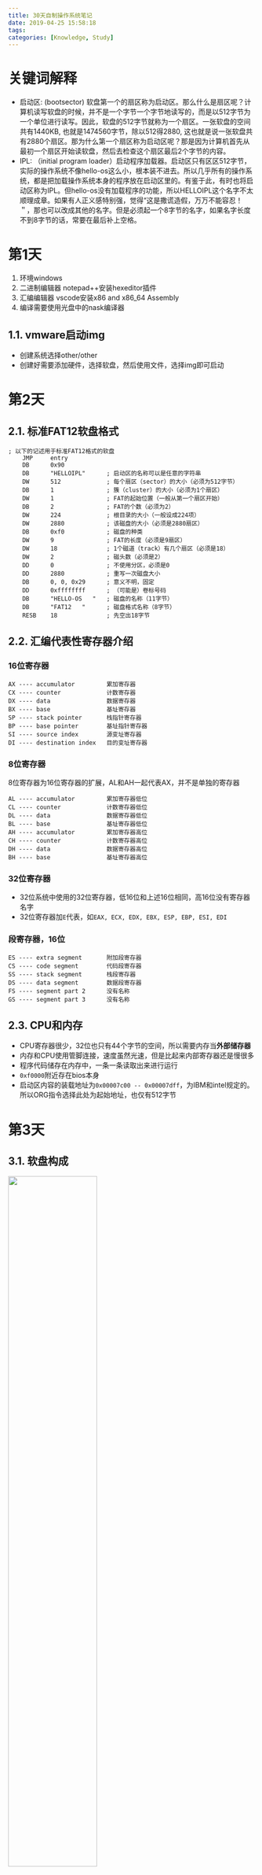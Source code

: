 ```yaml
---
title: 30天自制操作系统笔记
date: 2019-04-25 15:58:18
tags:
categories: [Knowledge, Study]
---
```


# 关键词解释

- 启动区: (bootsector) 软盘第一个的扇区称为启动区。那么什么是扇区呢？计算机读写软盘的时候，并不是一个字节一个字节地读写的，而是以512字节为一个单位进行读写。因此，软盘的512字节就称为一个扇区。一张软盘的空间共有1440KB, 也就是1474560字节，除以512得2880, 这也就是说一张软盘共有2880个扇区。那为什么第一个扇区称为启动区呢？那是因为计算机首先从最初一个扇区开始读软盘，然后去检查这个扇区最后2个字节的内容。
- IPL: （initial program loader）启动程序加载器。启动区只有区区512字节，实际的操作系统不像hello-os这么小，根本装不进去。所以几乎所有的操作系统，都是把加载操作系统本身的程序放在启动区里的。有鉴于此，有时也将启动区称为IPL。但hello-os没有加载程序的功能，所以HELLOIPL这个名字不太顺理成章。如果有人正义感特别强，觉得“这是撒谎造假，万万不能容忍！＂，那也可以改成其他的名字。但是必须起一个8字节的名字，如果名字长度不到8字节的话，常要在最后补上空格。

# 第1天

1. 环境windows
2. 二进制编辑器 notepad++安装hexeditor插件
3. 汇编编辑器 vscode安装x86 and x86_64 Assembly
4. 编译需要使用光盘中的nask编译器

## 1.1. vmware启动img

- 创建系统选择other/other
- 创建好需要添加硬件，选择软盘，然后使用文件，选择img即可启动

# 第2天

## 2.1. 标准FAT12软盘格式

```assembly
; 以下的记述用于标准FAT12格式的软盘
    JMP     entry
    DB      0x90
    DB      "HELLOIPL"      ; 启动区的名称可以是任意的字符串
    DW      512             ; 每个扇区（sector）的大小（必须为512字节）
    DB      1               ; 簇（cluster）的大小（必须为1个扇区）
    DW      1               ; FAT的起始位置（一般从第一个扇区开始）
    DB      2               ; FAT的个数（必须为2）
    DW      224             ; 根目录的大小（一般设成224项）
    DW      2880            ; 该磁盘的大小（必须是2880扇区）
    DB      0xf0            ; 磁盘的种类
    DW      9               ; FAT的长度（必须是9扇区）
    DW      18              ; 1个磁道（track）有几个扇区（必须是18）
    DW      2               ; 磁头数（必须是2）
    DD      0               ; 不使用分区，必须是0
    DD      2880            ; 重写一次磁盘大小
    DB      0, 0, 0x29      ; 意义不明，固定
    DD      0xffffffff      ; （可能是）卷标号码
    DB      "HELLO-OS   "   ; 磁盘的名称（11字节）
    DB      "FAT12   "      ; 磁盘格式名称（8字节）
    RESB    18              ; 先空出18字节
```

## 2.2. 汇编代表性寄存器介绍

### 16位寄存器

```shell
AX ---- accumulator         累加寄存器
CX ---- counter             计数寄存器
DX ---- data                数据寄存器
BX ---- base                基址寄存器
SP ---- stack pointer       栈指针寄存器
BP ---- base pointer        基址指针寄存器
SI ---- source index        源变址寄存器
DI ---- destination index   目的变址寄存器
```

### 8位寄存器

8位寄存器为16位寄存器的扩展，AL和AH一起代表AX，并不是单独的寄存器

```shell
AL ---- accumulator         累加寄存器低位
CL ---- counter             计数寄存器低位
DL ---- data                数据寄存器低位
BL ---- base                基址寄存器低位
AH ---- accumulator         累加寄存器高位
CH ---- counter             计数寄存器高位
DH ---- data                数据寄存器高位
BH ---- base                基址寄存器高位
```

### 32位寄存器

- 32位系统中使用的32位寄存器，低16位和上述16位相同，高16位没有寄存器名字
- 32位寄存器加`E`代表，如`EAX, ECX, EDX, EBX, ESP, EBP, ESI, EDI`

### 段寄存器，16位

```shell
ES ---- extra segment       附加段寄存器
CS ---- code segment        代码段寄存器
SS ---- stack segment       栈段寄存器
DS ---- data segment        数据段寄存器
FS ---- segment part 2      没有名称
GS ---- segment part 3      没有名称
```

## 2.3. CPU和内存

- CPU寄存器很少，32位也只有44个字节的空间，所以需要内存当**外部储存器**
- 内存和CPU使用管脚连接，速度虽然光速，但是比起来内部寄存器还是慢很多
- 程序代码储存在内存中，一条一条读取出来进行运行
- `0xf0000`附近存在bios本身
- 启动区内容的装载地址为`0x00007c00 -- 0x00007dff`，为IBM和intel规定的。所以ORG指令选择此处为起始地址，也仅有512字节

# 第3天

## 3.1. 软盘构成

<img src = "2019_06_14_01.bmp" width = 60%>

- 一面80个柱面
- 磁盘有两面
- 每个柱面18个扇区
- 一个扇区512字节
- 一共80 \* 2 \* 18 \* 512 = 1474560 Byte = 1440 KB
- `C0-H0-S1`代表柱面0，磁头0，扇区1
- 扇区从1开始计数，柱面从0开始计数

### (1) 软盘保存文件

- 文件名写在`0x0002600`的地方
- 文件内容写在`0x004200`的地方
- 编译生成的第三阶段启动程序代码在0x004200位置

## 3.2. 内存寻址

- `ES : BX`代表内存寻址的地址，其中BX为0-3位，ES为4-位。如`ES=0x0820，BX=0，代表0x8200地址`。总内存为12位，1M左右。
- 内存`0x7c00-0x7dff`为启动区使用，`0x7e00-0x9fbff`没有什么用，留给操作系统开发使用
- 内存寻址需要指定段寄存器DS，不然就会加上其16倍的数据，所以一般DS = 0

## 3.3. 汇编和C语言链接

- 使用汇编可以编译出`.obj`（`.o`）文件，这个文件和C文件编译出来的是一个效果
- 可以使用`objdump`来查看c语言生成的汇编指令代码
- 既然都是原生汇编，按照c语言生成的汇编格式来写汇编，同样可以链接到c语言中

```assembly
; naskfunc
; TAB=4

[FORMAT "WCOFF"]    ; 制作目标文件的模式
[BITS 32]						; 制作32位的机器语言

; 制作目标文件的信息
[FILE "naskfunc.nas"]   ; 源文件名称
		GLOBAL	_io_hlt     ; 函数名

; 函数的实现
[SECTION .text]		; text段，储存程序代码
_io_hlt:	; void io_hlt(void);
		HLT
		RET
```

## 3.4. BIOS介绍

- BIOS是使用16位机器语言，32位模式不能调用BIOS函数
- VRAM（video RAM）在当前画面模式下是`0xa0000 ~ 0xaffff`，这个是在BIOS文档中`INT 0x10`说明最后写着

### 1) BIOS函数

#### (1) 0x10 设置画面模式

- 设置AH寄存器为00
- 设置AL寄存器为下面的值（省略部分模式）
  - 0x03: 16色字符模式，80 x 25
  - 0x12: VGA图形模式，640 x 480 x 4位彩色模式，独特的4面储存模式
  - 0x13: VGA图形模式，320 x 200 x 8位彩色模式，调色板模式
  - 0x12: VGA图形模式，800 x 600 x 4位彩色模式，独特的4面储存模式（部分显卡不支持此模式）
- 无返回值

```assembly
; 设置屏幕模式
MOV		AL,0x13			; VGA图形，320 x 200 x 8位颜色
MOV		AH,0x00
INT		0x10
```

## 3.5. cpu介绍

- 为什么写程序使用`i486p`，这个是cpu指令集
- i486p是给486cpu使用，但是如果只是用16位寄存器，也可以8086用
- intel系列cpu家谱

```
8086->80186->286->386->486->Pentium->PentiumPro->PentiumII->PentiumIII->Pentium4->...
```

- 到286为止是16位cpu，386之后为32位

# 第4天

## 1. 图形化界面

参考[linux-kernel启动过程](/blogs/2021-03-22-linux-kernel)

## 2. 调色板

- 调色板是显卡的一个模块，由于颜色只有8位，也就是256色，但是正常RGB有24位
- 所以我们可以给显卡设置256种颜色，0-255分别表示一种颜色
- **<font color="red">在用的时候直接设置对应内存为一个号码，显卡就会直接将对应位置显示成对应的颜色</font>**
- 但是cpu中断和调色板的io存取需要使用汇编来实现，c语言无法实现

**设置调色板**

- 先屏蔽中断
- 将想要设置的号码（0-255）写入到`0x03c8`
- 然后按照RGB的顺序写入`0x03c9`，想要继续设定，就直接继续写就行了
- 想要读出来对应号码的RGB，将号码写入到`0x03c7`，再从`0x03c9`读取3次。同理继续读就是下一个号码
- 最后恢复中断位

```cpp
void set_palette(int start, int end, unsigned char *rgb) {
    int i, eflags;
    eflags = io_load_eflags(); /* 记录终端许可标志的值 */
    io_cli();                  /* 将许可标志置0，禁止中断 */
    io_out8(0x03c8, start);
    for (i = start; i <= end; i++) {
        io_out8(0x03c9, rgb[0] / 4);    // R
        io_out8(0x03c9, rgb[1] / 4);    // G
        io_out8(0x03c9, rgb[2] / 4);    // B
        rgb += 3;
    }
    io_store_eflags(eflags); /* 恢复许可标志 */
    return;
}
```

# 第5天

## 1. 字符点阵

- 假设一个字符占用像素点为8x16，那么可以使用`char[16]`表示一个字符的点阵
- 作者找其他人要了一个`hankaku.txt`里面包含了`char`里面所有可见字符的点阵，总共由256个字符，占用4096个字节
- 在对应的vram位置设置color就可以直接显示字符

```cpp
// 由hankaku.txt编译而来
extern char hankaku[4096];

/**
 * @brief 输入一个字符
 *
 * @param vram 显示内存起始位置
 * @param xsize 屏幕的宽度，因为要换行显示，需要知道宽度
 * @param x 位置x
 * @param y 位置y
 * @param color 字体颜色
 * @param c 字符
 */
static void put_font8(char *vram, int xsize, int x, int y, char color, char c) {
    int i, j;
    char *font8 = hankaku + c * 16;
    for (i = 0; i < 16; ++i) {
        // 找到对应行的最左边
        char *p = vram + (y + i) * xsize + x;
        char tmp = font8[i];
        for (j = 0; j < 8; ++j) {
            if ((tmp & (0x80 >> j)) > 0) {
                p[j] = color;
            }
        }
    }
}
```

## 2. GDT和IDT

### 2.1. 分段

- 因为操作系统可以执行多个进程，但是每个进程使用的内存是独立的，需要使用分段让每个进程使用的内存隔开

### 2.2. GDT: global segment descriptor table

- 全局段记录表
- 段寄存器是16位，一位一个字节。一个段描述结构体是8个字节占用3位，所以低三位不能用，只有13位，一共8192个段描述结构体组成表
- 段寄存器可以指示65536个字节（64KB），cpu没这么大内存存储，所以需要放到内存里面，我们可以任意指定一块内存，将首地址和个数信息放到GDTR寄存器中就好了
- 段描述结构体见下面定义，来自于cpu手册，一共8个字节

```cpp
/* 8 byte segment descriptor */
struct desc_struct {
    u16 limit0;         // 段管理的内存上限low
    u16 base0;          // 段的对应的内存实际地址low
    u16 base1 : 8;      // 段的对应的内存实际地址mid
    u16 type : 4;
    u16 s : 1;          // 系统段为1，普通段为0
    u16 dpl : 2;
    u16 p : 1;
    u16 limit1 : 4;     // 段管理的内存上限low
    u16 avl : 1;
    u16 l : 1;
    u16 d : 1;
    u16 g : 1;          // 为1就是4K为单位定义上限（上限1，管理内存4K），为0则以一个字节为单位
    u16 base2 : 8;      // 段的对应的内存实际地址high
} __attribute__((packed));
```

- 随意取内存一段地址 `0x00270000 - 0x0027ffff` 这一段存储
- 将所有段初始化成全0
- 将段号1设置位cpu管理段，在内存的地址为0，大小为4GB，为32位内管理的最大内存，可读可写
- 段号为2的设置为`bootpack.hrb`程序所在的内存段，地址在0x00280000，大小512K，可读可执行
- 最后通过汇编导出的函数写入GDTR，因为c语言无法设置GDTR

```cpp
#define ADR_GDT 0x00270000       // GDT的内存位置
#define LIMIT_GDT 0x0000ffff     // GDT占用的字节数
#define ADR_BOTPAK 0x00280000    // bootpack.hrb所在的地址
#define LIMIT_BOTPAK 0x0007ffff  // bootpack.hrb最大为512k
#define AR_DATA32_RW 0x4092      // 数据段，可读写
#define AR_CODE32_ER 0x409a      // 代码段，可读可执行，不可写

static void set_segmdesc(struct SEGMENT_DESCRIPTOR *sd, unsigned int limit, int base, int ar) {
    if (limit > 0xfffff) {
        ar |= 0x8000; /* G_bit = 1 */
        limit /= 0x1000;
    }
    sd->limit_low = limit & 0xffff;
    sd->base_low = base & 0xffff;
    sd->base_mid = (base >> 16) & 0xff;
    sd->access_right = ar & 0xff;
    sd->limit_high = ((limit >> 16) & 0x0f) | ((ar >> 8) & 0xf0);
    sd->base_high = (base >> 24) & 0xff;
    return;
}

void init_gdtidt(void) {
    struct SEGMENT_DESCRIPTOR *gdt = (struct SEGMENT_DESCRIPTOR *)ADR_GDT;
    struct GATE_DESCRIPTOR *idt = (struct GATE_DESCRIPTOR *)ADR_IDT;
    int i;

    // 初始化GDT
    for (i = 0; i < LIMIT_GDT / sizeof(struct SEGMENT_DESCRIPTOR); i++) {
        set_segmdesc(gdt + i, 0, 0, 0);
    }
    // cpu管理的总内存
    set_segmdesc(gdt + 1, 0xffffffff, 0x00000000, AR_DATA32_RW);
    // bootpack.hrb的段
    set_segmdesc(gdt + 2, LIMIT_BOTPAK, ADR_BOTPAK, AR_CODE32_ER);
    load_gdtr(LIMIT_GDT, ADR_GDT);
    ...
}
```

### 2.3. IDT: interrupt descriptor table

- 中断记录表，结构定义在cpu手册中

<img src="2022-10-24-01.png" />

- 代码定义的结构

```cpp
struct idt_bits {
    u16 ist : 3;
    u16 zero : 5;
    u16 type : 5;
    u16 dpl : 2;    // Descriptor Privilege Level
    u16 p : 1;
} __attribute__((packed));

struct gate_struct {
    u16 offset_low;         // 函数在段内的偏移地址low
    u16 segment;            // 段配置对应的偏移，比如第2号段，就是 2 * 8，一个段配置8个字节
    struct idt_bits bits;
    u16 offset_middle;      // 函数在段内的偏移地址mid
#ifdef CONFIG_X86_64
    u32 offset_high;
    u32 reserved;
#endif
} __attribute__((packed));
```

### 2.4. GDT、IDT、LDT和TSS的关系

- GDT，IDT都是全局的。LDT是局部的（在GDT中有它的描述符）
- GDT用来存储描述符（门或非门）；系统中几个CPU,就有几个GDT
- IDT整个系统只有一个
- 系统启动时候需要初始化GDT和IDT。LDT和进程相关，并不一定必有
- TSS: Task-State Segment，任务状态段，保存任务状态信息的系统段
- TSS只能存在于GDT中
- Task-Gate Descriptor，任务门描述符，用来间接的宝玉引用任务。可以放到GDT、LDT、IDT中，里面的TSS段选择指向GDT的TSS描述符
- 下图为32位TSS结构

<img src="2022-10-24-03.png" />

- 下图为64位TSS结构

<img src="2022-10-24-02.png" />

# 第六天 中断处理

## 1. PIC: Programmable interrupt controller

- 可编程中断控制器
- 就是一个芯片，将8个中断信号合成一个中断信号输出给cpu
- 当前电脑上不止8个外部设备，所以使用两个pic合并成15个中断信号（主PIC的IRQ2被从PIC占据）

<img src="2022-10-23-01.png" />

- PIC是外部设备，不能直接使用C语言的等于赋值，需要使用`io_out8`
- 主从PIC的寄存器赋值需要使用端口进行，具体端口定义如下

```cpp
#define PIC0_ICW1 0x0020    // initial controlword，初始化控制数据。用于设置中断的模式，0x11为边沿触发
#define PIC0_OCW2 0x0020    // 用于通知PIC已经收到某中断，0x60+IRQ号即可，IRQ1就是0x61
#define PIC0_IMR 0x0021     // interrupt maskregister，中断屏蔽寄存器，8位对应8路中断信号，为1就屏蔽
#define PIC0_ICW2 0x0021    // 中断号的起始，设置为0x20，0-7号IRQ触发的中断号为0x20-0x27
#define PIC0_ICW3 0x0021    // 控制主从设定，第几位为1就代表几号IRQ和从PIC相连，当前cpu写死使用0x00000100，也就是IRQ2
#define PIC0_ICW4 0x0021    // 用于设置中断模式，0x01为无缓冲区模式

#define PIC1_ICW1 0x00a0    // 用于设置中断的模式，0x11为边沿触发
#define PIC1_OCW2 0x00a0    // 用于通知PIC已经收到某中断，设置这个同时也要设置PIC0_OCW2，0x62
#define PIC1_IMR 0x00a1     // interrupt maskregister，中断屏蔽寄存器，8位对应8路中断信号，为1就屏蔽
#define PIC1_ICW2 0x00a1    // 中断号的起始，设置为0x28，0-7号IRQ（对应主PIC的8-15号IRQ）触发的中断号为0x28-0x2f
#define PIC1_ICW3 0x00a1    // 仅用低3位表示和主设备的几号IRQ相连，当前写死为2，为主PIC的IRQ2
#define PIC1_ICW4 0x00a1    // 用于设置中断模式，0x01为无缓冲区模式
```

- `0x00-0x1f`中断号不能使用，是cpu内部用于产生错误的中断号，所以从0x20开始
- 设置PIC的代码如下

```cpp
void init_pic() {
    io_out8(PIC0_IMR, 0xff);  // 禁止所有中断
    io_out8(PIC1_IMR, 0xff);  // 禁止所有中断

    io_out8(PIC0_ICW1, 0x11);    // 边沿触发模式
    io_out8(PIC0_ICW2, 0x20);    // IRQ0-7由INT20-27接收
    io_out8(PIC0_ICW3, 1 << 2);  // PIC1由IRQ2连接
    io_out8(PIC0_ICW4, 0x01);    // 无缓冲区模式

    io_out8(PIC1_ICW1, 0x11);    // 边沿触发模式
    io_out8(PIC1_ICW2, 0x28);    // IRQ8-15由INT28-2f接收
    io_out8(PIC1_ICW3, 1 << 1);  // PIC1由IRQ2连接
    io_out8(PIC1_ICW4, 0x01);    // 无缓冲区模式

    io_out8(PIC0_IMR, 0xfb);  // 11111011 PIC1以外全部禁止
    io_out8(PIC1_IMR, 0xff);  // 禁止所有中断
}
```

## 2. 中断号对应的中断类型

| 硬件中断号 | 系统中断号 | 用途                    |
| ---------- | ---------- | ----------------------- |
| IRQ0       | INT20      |                         |
| IRQ1       | INT21      | PS/2键盘                |
| IRQ2       | INT22      | PIC1的中断              |
| IRQ3       | INT23      |                         |
| IRQ4       | INT24      |                         |
| IRQ5       | INT25      |                         |
| IRQ6       | INT26      |                         |
| IRQ7       | INT27      | 初始化PIC可能引发的中断 |
| IRQ8       | INT28      |                         |
| IRQ9       | INT29      |                         |
| IRQ10      | INT2a      |                         |
| IRQ11      | INT2b      |                         |
| IRQ12      | INT2c      | PS/2鼠标                |
| IRQ13      | INT2d      |                         |
| IRQ14      | INT2e      |                         |
| IRQ15      | INT2f      |                         |

## 3. 注册中断函数

- 也就是将中断函数地址写入idt中
- 找到对应中断号对应的idt地址，将函数地址和对应的段号放进去，设置标志位即可
- 由于中断最终要调用IRETD汇编指令退出，所以使用汇编函数调用c函数的方式来进行，并在里面存储了中断打断的进程的上下文信息

```cpp
// 注册中断处理函数
set_gatedesc(idt + 0x21, (int)asm_inthandler21, 2 * 8, AR_INTGATE32);
set_gatedesc(idt + 0x27, (int)asm_inthandler27, 2 * 8, AR_INTGATE32);
set_gatedesc(idt + 0x2c, (int)asm_inthandler2c, 2 * 8, AR_INTGATE32);
```

## 4. 中断处理

- 中断中尽可能少执行代码，所以将中断数据放到全局变量中，在外部进程上下文中读取变量进行处理

# 第七天 FIFO与鼠标控制

## 1. 鼠标键盘数据读取

- 鼠标键盘都属于键盘控制电路，数据获取都在端口`0x0060`
- 只能通过中断号来判断此端口数据是属于鼠标还是键盘

## 2. fifo

- 由于中断数据可能很多，所以需要使用fifo进行存取，防止数据丢失
- fifo自己参考linux的实现，没有使用书上的实现，具体原理查看 [linux源码分析-kfifo](/bookPages/docs/linux-kernel/data-structures/kfifo/)

## 3. 鼠标初始化

- 由于一开始鼠标并不是必须品，后来鼠标才加入
- 鼠标加入后，当时使用者并不怎么使用，为了防止频繁中断，将鼠标控制默认关闭了
- 所以想要使用鼠标，还需要进行特定操作进行激活鼠标

```cpp
#define PORT_KEYDAT 0x0060
#define PORT_KEYSTA 0x0064
#define PORT_KEYCMD 0x0064
#define KEYSTA_SEND_NOTREADY 0x02
#define KEYCMD_WRITE_MODE 0x60
#define KBC_MODE 0x47

/**
 * @brief 等待键盘控制器可以发送数据
 *
 */
void wait_KBC_sendready() {
    for (;;) {
        if ((io_in8(PORT_KEYSTA) & KEYSTA_SEND_NOTREADY) == 0) {
            break;
        }
    }
}

/**
 * @brief 键盘控制器的初始化
 *
 */
void init_keyboard() {
    wait_KBC_sendready();
    io_out8(PORT_KEYCMD, KEYCMD_WRITE_MODE);
    wait_KBC_sendready();
    io_out8(PORT_KEYDAT, KBC_MODE);
    return;
}

#define KEYCMD_SENDTO_MOUSE 0xd4
#define MOUSECMD_ENABLE 0xf4

/**
 * @brief 使能鼠标
 *
 */
void enable_mouse() {
    wait_KBC_sendready();
    io_out8(PORT_KEYCMD, KEYCMD_SENDTO_MOUSE);
    wait_KBC_sendready();
    io_out8(PORT_KEYDAT, MOUSECMD_ENABLE);
    // 如果成功，就会发送ACK(0xfa)
}
```

# 第八天 鼠标控制与32位模式切换

## 1. 鼠标数据解读

- 鼠标使能后会先发送`0xfa`数据，然后会连续三个中断发送三个字节数据
